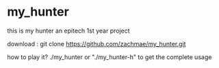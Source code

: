# my_hunter
this is my hunter an epitech 1st year project

download : git clone https://github.com/zachmae/my_hunter.git

how to play it? ./my_hunter or "./my_hunter-h" to get the complete usage
